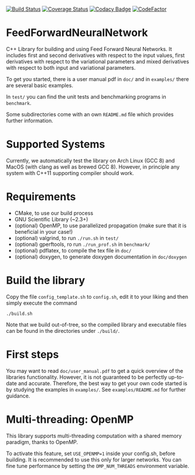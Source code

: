 [![Build Status](https://travis-ci.com/DCM-UPB/FeedForwardNeuralNetwork.svg?branch=master)](https://travis-ci.com/DCM-UPB/FeedForwardNeuralNetwork)
[![Coverage Status](https://coveralls.io/repos/github/DCM-UPB/FeedForwardNeuralNetwork/badge.svg?branch=master)](https://coveralls.io/github/DCM-UPB/FeedForwardNeuralNetwork?branch=master)
[![Codacy Badge](https://api.codacy.com/project/badge/Grade/259f588d9bd44ca88b9e7dce9f83c36b)](https://www.codacy.com/app/DCM-UPB/FeedForwardNeuralNetwork?utm_source=github.com&amp;utm_medium=referral&amp;utm_content=DCM-UPB/FeedForwardNeuralNetwork&amp;utm_campaign=Badge_Grade)
[![CodeFactor](https://www.codefactor.io/repository/github/dcm-upb/feedforwardneuralnetwork/badge)](https://www.codefactor.io/repository/github/dcm-upb/feedforwardneuralnetwork)


# FeedForwardNeuralNetwork

C++ Library for building and using Feed Forward Neural Networks.
It includes first and second derivatives with respect to the input values, first derivatives with respect to the variational parameters
and mixed derivatives with respect to both input and variational parameters.

To get you started, there is a user manual pdf in `doc/` and in `examples/` there are several basic examples.

In `test/` you can find the unit tests and benchmarking programs in `benchmark`.

Some subdirectories come with an own `README.md` file which provides further information.


# Supported Systems

Currently, we automatically test the library on Arch Linux (GCC 8) and MacOS (with clang as well as brewed GCC 8).
However, in principle any system with C++11 supporting compiler should work.


# Requirements

- CMake, to use our build process
- GNU Scientific Library (~2.3+)
- (optional) OpenMP, to use parallelized propagation (make sure that it is beneficial in your case!)
- (optional) valgrind, to run `./run.sh` in `test/`
- (optional) gperftools, ro run `./run_prof.sh` in `benchmark/`
- (optional) pdflatex, to compile the tex file in `doc/`
- (optional) doxygen, to generate doxygen documentation in `doc/doxygen`


# Build the library

Copy the file `config_template.sh` to `config.sh`, edit it to your liking and then simply execute the command

   `./build.sh`

Note that we build out-of-tree, so the compiled library and executable files can be found in the directories under `./build/`.


# First steps

You may want to read `doc/user_manual.pdf` to get a quick overview of the libraries functionality. However, it is not guaranteed to be perfectly up-to-date and accurate.
Therefore, the best way to get your own code started is by studying the examples in `examples/`. See `examples/README.md` for further guidance.


# Multi-threading: OpenMP

This library supports multi-threading computation with a shared memory paradigm, thanks to OpenMP.

To activate this feature, set `USE_OPENMP=1` inside your config.sh, before building. It is recommended to use this only for larger networks.
You can fine tune performance by setting the `OMP_NUM_THREADS` environment variable.
